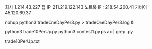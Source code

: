 


회사 
1.214.43.227
집 IP:
211.219.122.143
노트북 IP :
218.54.200.41
가비아
45.120.69.37


nohup python3 tradeOneDayPer3.py > tradeOneDayPer3.log &

python3 trade10PerUp.py
python3 contest1.py
ps ax | grep .py



trade10PerUp.txt
